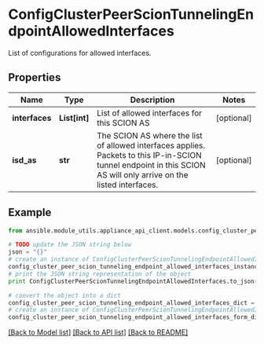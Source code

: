 # ConfigClusterPeerScionTunnelingEndpointAllowedInterfaces

List of configurations for allowed interfaces.

## Properties
Name | Type | Description | Notes
------------ | ------------- | ------------- | -------------
**interfaces** | **List[int]** | List of allowed interfaces for this SCION AS | [optional] 
**isd_as** | **str** | The SCION AS where the list of allowed interfaces applies. Packets to this IP-in-SCION tunnel endpoint in this SCION AS will only arrive on the listed interfaces. | [optional] 

## Example

```python
from ansible.module_utils.appliance_api_client.models.config_cluster_peer_scion_tunneling_endpoint_allowed_interfaces import ConfigClusterPeerScionTunnelingEndpointAllowedInterfaces

# TODO update the JSON string below
json = "{}"
# create an instance of ConfigClusterPeerScionTunnelingEndpointAllowedInterfaces from a JSON string
config_cluster_peer_scion_tunneling_endpoint_allowed_interfaces_instance = ConfigClusterPeerScionTunnelingEndpointAllowedInterfaces.from_json(json)
# print the JSON string representation of the object
print ConfigClusterPeerScionTunnelingEndpointAllowedInterfaces.to_json()

# convert the object into a dict
config_cluster_peer_scion_tunneling_endpoint_allowed_interfaces_dict = config_cluster_peer_scion_tunneling_endpoint_allowed_interfaces_instance.to_dict()
# create an instance of ConfigClusterPeerScionTunnelingEndpointAllowedInterfaces from a dict
config_cluster_peer_scion_tunneling_endpoint_allowed_interfaces_form_dict = config_cluster_peer_scion_tunneling_endpoint_allowed_interfaces.from_dict(config_cluster_peer_scion_tunneling_endpoint_allowed_interfaces_dict)
```
[[Back to Model list]](../README.md#documentation-for-models) [[Back to API list]](../README.md#documentation-for-api-endpoints) [[Back to README]](../README.md)


